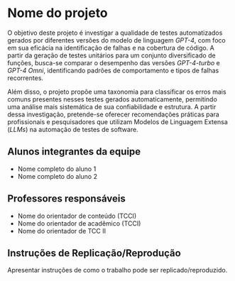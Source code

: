 # Nome do projeto

O objetivo deste projeto é investigar a qualidade de testes automatizados gerados por diferentes versões do modelo de linguagem *GPT-4*, com foco em sua eficácia na identificação de falhas e na cobertura de código. A partir da geração de testes unitários para um conjunto diversificado de funções, busca-se comparar o desempenho das versões *GPT-4-turbo* e *GPT-4 Omni*, identificando padrões de comportamento e tipos de falhas recorrentes.

Além disso, o projeto propõe uma taxonomia para classificar os erros mais comuns presentes nesses testes gerados automaticamente, permitindo uma análise mais sistemática de sua confiabilidade e estrutura. A partir dessa investigação, pretende-se oferecer recomendações práticas para profissionais e pesquisadores que utilizam Modelos de Linguagem Extensa (*LLMs*) na automação de testes de software.

## Alunos integrantes da equipe

* Nome completo do aluno 1
* Nome completo do aluno 2

## Professores responsáveis

* Nome do orientador de conteúdo (TCCI)
* Nome do orientador de acadêmico (TCCI)
* Nome do orientador de TCC II

## Instruções de Replicação/Reprodução

Apresentar instruções de como o trabalho pode ser replicado/reproduzido.
